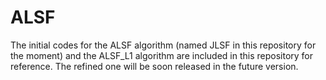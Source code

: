 # ALSF
The initial codes for the ALSF algorithm (named JLSF in this repository for the moment) and the ALSF_L1 algorithm are included in this repository for reference. The refined one will be soon released in the future version.
